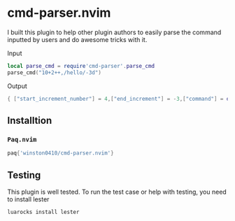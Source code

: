 # cmd-parser.nvim

I built this plugin to help other plugin authors to easily parse the command inputted by users and do awesome tricks with it.

Input

```lua
local parse_cmd = require'cmd-parser'.parse_cmd
parse_cmd("10+2++,/hello/-3d")
```

Output

```lua
{ ["start_increment_number"] = 4,["end_increment"] = -3,["command"] = d,["start_range"] = 10,["end_increment_number"] = -3,["start_increment"] = +2++,["end_range"] = /hello/,}
```

## Installtion

### `Paq.nvim`

```lua
paq{'winston0410/cmd-parser.nvim'}
```

## Testing

This plugin is well tested. To run the test case or help with testing, you need to install lester

```shell
luarocks install lester
```

<!-- vim: set ft=markdown: -->
